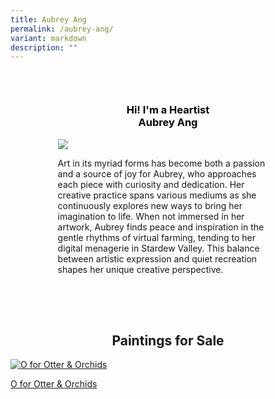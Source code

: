 ```yaml
---
title: Aubrey Ang
permalink: /aubrey-ang/
variant: markdown
description: ""
---
```

<style>
    @import url('https://fonts.googleapis.com/css2?family=Inter:wght@100..900&display=swap');
    \* {
        margin: 0%;
        padding: 0;
        box-sizing: border-box;
        font-family: "Inter", sans-serif;
    }
    .bp-container {
        max-width: 1280px;
        width: 100%;
    }
    .has-float-btns {
        display: none;
    }
    html {
        width: 100% !important;
    }
    .col.is-offset-2,
    .col.is-offset-2-tablet {
        margin-left: 0% !important;
        width: 100% !important;
    }
    body .col.is-8, 
    body .col.is-8-tablet {
        width: 100% !important;
        margin-left: 0% !important;
    }
    body .content h1, 
    body .content h2,
    body .content h3, 
    body .content h4, 
    body .content h5 {
        color: black !important;
    }
    .hero {
        padding: 30px 0px;
        margin-top: -20px;
        width: 70%;
        margin: auto;
    }
    .hero\_img {
        width: 250px !important;
        height: 250px !important;
        border-radius: 50%;
        object-fit: cover;
        object-position: center;
        display: block;
        margin: 0 auto;
    }
    .hero .canvass {
        width: 90%;
    }
    .bp-section-pagetitle {
        display: none;
    }
    .bp-section {
        padding: 0px !important;
    }
    .images\_grid { 
        display: grid; 
        grid-template-columns: repeat(auto-fit, minmax(250px, 1fr));
        gap: 25px;
    }
    .images\_grid img {
        width: auto !important;
        height: auto !important;
    }
    /\* General \*/
    body .canvass {
        width: 100%;
        margin-left: auto;
        margin-right: auto;
    }
    .relative {
        position: relative;
    }
    .text-end {
        text-align: end;
    }
    .text-center {
        text-align: center;
    }
    .main\_heading {
        font-size: 3.5rem;
        line-height: 1.4;
        color: black !important;
    }
    .main\_heading2 {
        font-size: 3rem;
        margin-top: 0 !important;
        color: black !important;
    }
    .section {
        padding: 70px 0px;
    }
    .button {
        background: white;
        border: 1.99px solid rgba(0, 0, 0, 1);
        border-radius: 20px;
        padding: 12.5px 30px;
        width: 45%;
        transition: 0.2s all ease;
        cursor: pointer;
    }
    .button:hover {
        background: black;
        color: white;
    }
    .flex {
        display: flex;
    }
    .justify-between {
        justify-content: space-between;
    }
    .bold {
        font-weight: bold;
    }
    .mt-5 {
        margin-top: 20px;
    }
    .relative {
        position: relative;
    }
    .bg\_gray {
        background-color: rgba(244, 244, 244, 1);
    }
    .text-gray {
        color: rgb(78, 78, 78);
    }
    @media (max-width: 800px) {
        .images\_grid {
            display: grid;
            grid-template-columns: repeat(auto-fit, minmax(150px, 1fr));
            gap: 15px;
        }
        .hero {
            width: 100%;
        }
        .hero\_img {
            width: 250px !important;
            height: 250px !important;
            border-radius: 50%;
            object-fit: cover;
            object-position: center;
            display: block;
            margin: 0 auto;
        }
        body .canvass {
            width: 90% !important;
            margin-left: auto;
            margin-right: auto;
        }
        .main\_heading2 {
            font-size: 2rem;
        }
    }
    .hero h1 {
        color: black !important;
        font-weight: bold;
    }
    .bp-container .row {
        width: 100%;
        margin-left: 0% !important;
        margin-right: 0% !important;
    }
    .painting\_item {
        border-radius: 8px;
        overflow: hidden;
        box-shadow: 0 4px 8px rgba(0,0,0,0.1);
        transition: transform 0.3s ease, box-shadow 0.3s ease;
        background: white;
    }
    .painting\_item:hover {
        transform: translateY(-5px);
        box-shadow: 0 6px 12px rgba(0,0,0,0.15);
    }
    .painting\_item a {
        text-decoration: none;
        color: inherit;
        display: block;
    }
    .painting\_item img {
        width: 100% !important;
        height: 250px !important;
        object-fit: cover;
        object-position: center;
        display: block;
    }
    .painting\_title {
        padding: 12px;
        text-align: center;
        font-weight: 500;
        color: #333;
        margin: 0;
    }
</style>
<section style="width: 100%">
    <div class="canvass">
        <section class="hero">
            <h1 class="text-center main\_heading">Hi! I'm a Heartist<br>Aubrey Ang</h1>
            <img class="hero\_img" src="https://i.ibb.co/6JcCLTxw/Aubrey-Ang.jpg">
            <p>Art in its myriad forms has become both a passion and a source of joy for Aubrey, who approaches each piece with curiosity and dedication. Her creative practice spans various mediums as she continuously explores new ways to bring her imagination to life. When not immersed in her artwork, Aubrey finds peace and inspiration in the gentle rhythms of virtual farming, tending to her digital menagerie in Stardew Valley. This balance between artistic expression and quiet recreation shapes her unique creative perspective.</p>
        </section>
        <section style="width: 100%; padding-top: 20px;">
            <div class="canvass">
                <h2 class="text-center main\_heading2">Paintings for Sale<br></h2>
                <div class="paintings\_grid images\_grid">
                    <div class="painting\_item">
                        <a href="https://shop.shapinghearts.cdc.gov.sg/products/o-for-otter-orchids" target="\_blank">
                            <img alt="O for Otter &amp; Orchids" src="https://i.ibb.co/HTJ60gTv/AUBR-001-O-for-Otter-Orchids-300-W-x-400-H-x-20-Dmm.jpg" title="O for Otter &amp; Orchids">
                            <p class="painting\_title">O for Otter &amp; Orchids</p>
                        </a>
                    </div>
                </div>
            </div>
        </section>
    </div>
</section>
